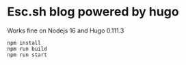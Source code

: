 # Esc.sh blog powered by hugo

Works fine on Nodejs 16 and Hugo 0.111.3
```
npm install
npm run build
npm run start
```
